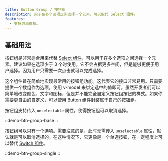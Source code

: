 ```yaml
---
title: Button Group / 按钮组
description: 用于在多个选项之间选择一个元素。可以取代 Select 组件。
features:
  - 支持取消选择。
---
```


## 基础用法

按钮组是非常适合用来代替 [Select 组件](select)，可以用于在多个选项之间选择一个元素。建议如果在选项少于 3 个时使用。它不会占据更多空间，但是能够更便于用户选择。因为用户只需要一次点击就可以完成选择。

这个组件旨在简单地实现最常用的按钮组功能。这代表它的接口非常易用。只需要提供一个数组作为选项，使用 v-model 来绑定选中的值即可。虽然开发者们可以简单地改变颜色、文字和图标，但是并不能完全自定义按钮组按钮的样式。如果你需要更自由的自定义，可以使用 [Button 组件](btn)封装属于自己的按钮组。

按钮组支持传入 `unselectable` 属性，使得按钮组可以取消选择。

::demo-btn-group-base
::

按钮组可以只有一个选项。需要注意的是，此时无需传入 `unselectable` 属性，默认就是可以取消选择的。在这种情况下，它更像是一个单选按钮，在一定程度上可以替代 [Switch 组件](switch)。

::demo-btn-group-single
::
